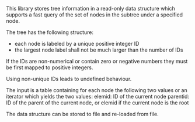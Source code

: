 This library stores tree information in a read-only data structure
which supports a fast query of the set of nodes in the subtree
under a specified node.

The tree has the following structure:
- each node is labeled by a unique positive integer ID
- the largest node label shall not be much larger than the number of IDs

If the IDs are non-numerical or contain zero or negative numbers
they must be first mapped to positive integers.

Using non-unique IDs leads to undefined behaviour.

The input is a table containing for each node the following two values
or an iterator which yields the two values:
  elemid:    ID of the current node
  parentid:  ID of the parent of the current node,
             or elemid if the current node is the root

The data structure can be stored to file and re-loaded from file.
